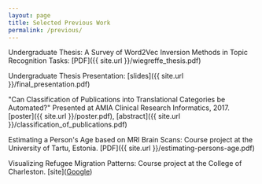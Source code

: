 ```yaml
---
layout: page
title: Selected Previous Work
permalink: /previous/
---
```


Undergraduate Thesis: A Survey of Word2Vec Inversion Methods in Topic Recognition Tasks: 
[PDF]({{ site.url }}/wiegreffe_thesis.pdf)

Undergraduate Thesis Presentation: [slides]({{ site.url }}/final_presentation.pdf)

"Can Classification of Publications into Translational Categories be Automated?" Presented at AMIA Clinical Research Informatics, 2017. [poster]({{ site.url }}/poster.pdf), [abstract]({{ site.url }}/classification_of_publications.pdf)

Estimating a Person's Age based on MRI Brain Scans: Course project at the University of Tartu, Estonia.
[PDF]({{ site.url }}/estimating-persons-age.pdf)

Visualizing Refugee Migration Patterns: Course project at the College of Charleston.
[site](<a href="https:\\www.google.com">Google</a>)

